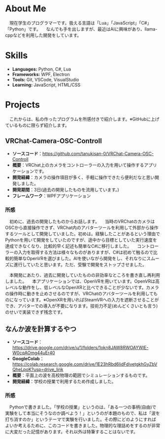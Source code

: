 # About Me
　現在学生のプログラマーです。扱える言語は「Lua」「JavaScript」「C#」「Python」です。
　なんでも手を出しますが、最近はAIに興味があり、llama-cppなどを利用した開発をしています。

# Skills
- **Languages:** Python, C#, Lua
- **Frameworks:** WPF, Electron
- **Tools:** Git, VSCode, VisualStudio
- **Learning:** JavaScript, HTML/CSS

# Projects
　これからは、私の作ったプログラムを所感付きで紹介します。※GitHubに上げているものに限らず紹介します。

## VRChat-Camera-OSC-Controll
- **ソースコード**：https://github.com/tanukisan-0/VRChat-Camera-OSC-Controll
- **概要**：VRChat上のカメラをコントローラーの入力を用いて操作するアプリケーションです。
- **開発経緯**：カメラの操作項目が多く、手軽に操作できたら便利だなと思い開発しました。
- **開発期間**：3日(過去の開発したものを流用しています。)
- **フレームワーク**：WPFアプリケーション

### 所感
　初めに、過去の開発したものからお話します。
　当時のVRChatのカメラはOSCから直接操作できず、VRChat内のアバターツールを利用して外部から操作するツールとして開発していました。初めは。経験したことがあるという理由でPythonを用いて開発をしていたのですが、途中から目標としていた実行速度を達成できなくなり、比較的早く記述も簡単なC#に移行しました。
　コントローラーの入力を取得する方法は様々なものがありますが、C#は初めて触るので比較的簡単なOpenVRを選びました。AIを使いながら開発をし、それなりにスムーズに進行していたと思います。ただ、受験で開発をストップさせました。

　本開発にあたり、過去に開発していたものの非効率なところを書き直し再利用しました。
　本アプリケーションでは、OpenVRを用いています。OpenVRは高レベルな動作をし、低レベルなOpenXRと比べできることが少ないです。カメラの操作時に動きを止めさせるのですが、VRChatのアバターツールを利用してものになっています。※OpenXRを用いればSteamVRへの入力を遮断させることができ、アバターでの導入が不要になります。技術力不足(めんどくさいとも言う)のせいで実装できず残念です。

## なんか波を計算するやつ
- **ソースコード**：https://drive.google.com/drive/u/1/folders/1okn8JAW8RWOAYWlE-W0cqAOmg44uEr40
- **GoogleColab**：https://colab.research.google.com/drive/1E23hRbd6lidFdivetgkhGyZbVQheLpoK?usp=drive_link
- **概要**：平面上の波を高校物理の範囲でシミュレーションするものです。
- **開発経緯**：学校の授業で利用するため作成しました。

### 所感
　Pythonで書きました。「学校の授業」というのは、「ある一つの事柄(自由)で実験をして本当にそうなのか調べよう！」というのが本題のもので、私は「波を打ち消すのか」というテーマで実験を行いました。その際にどのようにすればよいか考えるために、このコードを書きました。物理的な理詰めをするのが非常に大変だった記憶があります。それ以外は特筆することはないです。


